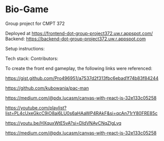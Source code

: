 # Bio-Game

Group project for CMPT 372

Deployed at https://frontend-dot-group-project372.uw.r.appspot.com/
Backend: https://backend-dot-group-project372.uw.r.appspot.com


Setup instructions:


Tech stack:
Contributors:


To create the front end gameplay, the following links were referenced:

https://gist.github.com/Pro496951/a7537d2f313fbc6ebad1f74b83f84244

https://github.com/kubowania/pac-man

https://medium.com/@pdx.lucasm/canvas-with-react-js-32e133c05258

https://youtube.com/playlist?list=PL4cUxeGkcC9iO8ai6LU0s6aHAaWP4RAkF&si=qcAn71rY80FRE85c

https://youtu.be/HXquxWtE5vA?si=DIdVNAyCNqZIgLyq

https://medium.com/@pdx.lucasm/canvas-with-react-js-32e133c05258
